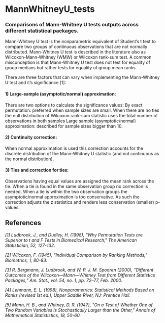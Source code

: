 # MannWhitneyU_tests

### Comparisons of Mann-Whitney U tests outputs across different statistical packages. 

Mann-Whitney U test is the nonparametric equivalent of Student’s t test to compare two groups of continuous observations that are not normally distributed. Mann-Whitney U test is described in the literature also as Wilcoxon-Mann-Whitney (WMW) or Wilcoxon rank-sum test. A common misconception is that Mann-Whitney U test does not test for equality of group medians but rather tests for equality of group mean ranks.

There are three factors that can vary when implementing the Mann-Whitney U test and it’s significance [1]:

#### 1) Large-sample (asymptotic/normal) approximation:
There are two options to calculate the significance values:
By exact permutation: preferred when sample sizes are small. When there are no ties the null distribution of Wilcoxon rank-sum statistic uses the total number of observations in both samples
Large sample (asymptotic/normal) approximation: described for sample sizes bigger than 10.

#### 2) Continuity correction:
When normal approximation is used this correction accounts for the discrete distribution of the Mann-Whitney U statistic (and not continuous as the normal distribution). 

#### 3) Ties and correction for ties:
Observations having equal values are assigned the mean rank across the tie. When a tie is found in the same observation group no correction is needed. When a tie is within the two observation groups the asymptotic/normal approximation is too conservative. As such the correction adjusts the z statistics and renders less conservation (smaller) p-values. 





## References

*[1] Ludbrook, J., and Dudley, H. (1998), "Why Permutation Tests are Superior to t and F Tests in Biomedical Research," The American Statistician, 52, 127-132.*

*[2] Wilcoxon, F. (1945), "Individual Comparison by Ranking Methods," Biometrics, 1, 80-83.*

*[3] R. Bergmann, J. Ludbrook, and W. P. J. M. Spooren (2000), “Different Outcomes of the Wilcoxon—Mann—Whitney Test from Different Statistics Packages,” Am. Stat., vol. 54, no. 1, pp. 72–77, Feb. 2000.*

*[4] Lehmann, E. L. (1998), Nonparametrics: Statistical Methods Based on Ranks (revised 1st ed.), Upper Saddle River, NJ: Prentice Hall.*

*[5] Mann, H. B., and Whitney, D. R. (1947), "On a Test of Whether One of Two Random Variables is Stochastically Larger than the Other," Annals of Mathematical Statististics, 18, 50-60.*


